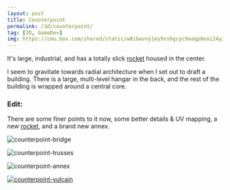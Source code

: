 ```yaml
---
layout: post
title: Counterpoint
permalink: /3d/counterpoint/
tag: [3D, GameDev]
img: https://cmu.box.com/shared/static/w0ibwvny1ey9xs6gcyc9aaqp0eai24yz.png
---
```


It's large, industrial, and has a totally slick [rocket][] housed in the center.

I seem to gravitate towards radial architecture when I set out to draft a building.
There is a large, multi-level hangar in the back, and the rest of the building is wrapped around a central core.

### Edit: ###
There are some finer points to it now, some better details & UV mapping, a new [rocket][], and a brand new annex.

![counterpoint-bridge][]

![counterpoint-trusses][]

![counterpoint-annex][]

[![counterpoint-vulcain][]](/3d/vulcain)

[counterpoint-bridge]: <https://cmu.box.com/shared/static/y2mq35s7mp6tooe40if5953lhdc4zqfp.png>
[counterpoint-trusses]: <https://cmu.box.com/shared/static/ach697g2i6hslgu6zcol0vr3vc2bus30.png>
[counterpoint-annex]: <https://cmu.box.com/shared/static/yoflccaphcb6agw2f0u0krpy6n2rycia.png>
[counterpoint-vulcain]: <https://cmu.box.com/shared/static/zjw1tlj23ar0cfdzobbue31f5mfdu2oz.png>
[ivan sutherland]: http://en.wikipedia.org/wiki/Ivan_Sutherland
[sketchpad]: http://en.wikipedia.org/wiki/Sketchpad
[amelia]: </gd/amelia>
[rocket]: </3d/vulcain/> "Rocket Engine"


